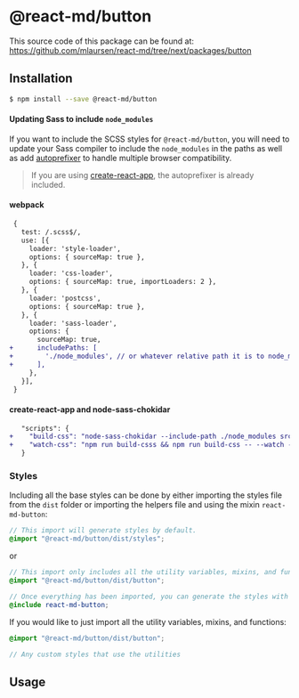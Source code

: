 # @react-md/button


This source code of this package can be found at: https://github.com/mlaursen/react-md/tree/next/packages/button

<!-- TOC_START -->
<!-- TOC_END -->

## Installation
```sh
$ npm install --save @react-md/button
```

#### Updating Sass to include `node_modules`
If you want to include the SCSS styles for `@react-md/button`, you will need to update your Sass compiler to include the `node_modules` in the paths as well as add [autoprefixer](https://github.com/postcss/autoprefixer) to handle multiple browser compatibility.

> If you are using [create-react-app](https://github.com/facebook/create-react-app), the autoprefixer is already included.

#### webpack
```diff
 {
   test: /.scss$/,
   use: [{
     loader: 'style-loader',
     options: { sourceMap: true },
   }, {
     loader: 'css-loader',
     options: { sourceMap: true, importLoaders: 2 },
   }, {
     loader: 'postcss',
     options: { sourceMap: true },
   }, {
     loader: 'sass-loader',
     options: {
       sourceMap: true,
+      includePaths: [
+        './node_modules', // or whatever relative path it is to node_modules
+      ],
     },
   }],
 }
```

#### create-react-app and node-sass-chokidar
```diff
   "scripts": {
+    "build-css": "node-sass-chokidar --include-path ./node_modules src/ -o src/",
+    "watch-css": "npm run build-csss && npm run build-css -- --watch --recursive"
   }
```

### Styles
Including all the base styles can be done by either importing the styles file from the `dist` folder or importing the helpers file and using the mixin `react-md-button`:

```scss
// This import will generate styles by default.
@import "@react-md/button/dist/styles";
```

or

```scss
// This import only includes all the utility variables, mixins, and functions.
@import "@react-md/button/dist/button";

// Once everything has been imported, you can generate the styles with the following mixin
@include react-md-button;
```

If you would like to just import all the utility variables, mixins, and functions:
```scss
@import "@react-md/button/dist/button";

// Any custom styles that use the utilities
```


## Usage
<!-- PROPS_START -->
<!-- PROPS_END -->


<!-- SASSDOC_START -->
<!-- SASSDOC_END -->

